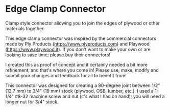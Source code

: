 # Edge Clamp Connector

Clamp style connector allowing you to join the edges of plywood or other materials together.

This edge clamp connector was inspired by the commercial connectors made by Ply Products (https://www.plyproducts.com) and Playwood (https://www.playwood.it). If you don't want to make your own or are looking to save time; please buy their connectors!

I created this as proof of concept and it certainly needed a bit more refinement, and that's where you come in! Please use, make, modify and submit your changes and feedback for all to benefit from!

This connector was designed for creating a 90-degree joint between 1/2" (12.7 mm) to 3/4" (19 mm) stock (plywood, OSB, lumber, etc.). I used a 1-1/4" #8-32 machine screw and nut (it's what I had on hand); you will need a longer nut for 3/4" stock. 
